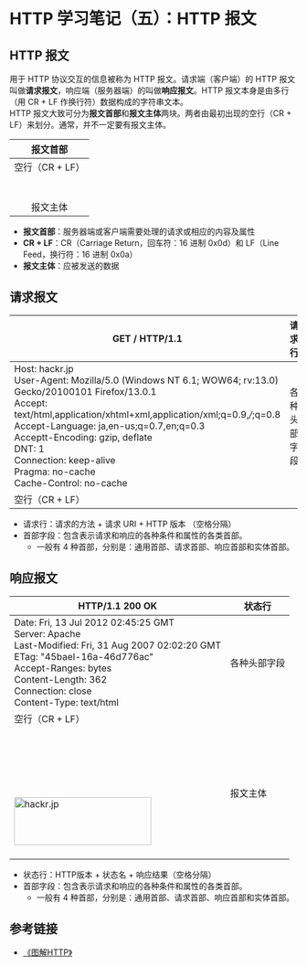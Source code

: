 # HTTP 学习笔记（五）：HTTP 报文

<a name="H3HyF"></a>
## HTTP 报文

用于 HTTP 协议交互的信息被称为 HTTP 报文。请求端（客户端）的 HTTP 报文叫做**请求报文**，响应端（服务器端）的叫做**响应报文**。HTTP 报文本身是由多行（用 CR + LF 作换行符）数据构成的字符串文本。<br />HTTP 报文大致可分为**报文首部**和**报文主体**两块。两者由最初出现的空行（CR + LF）来划分。通常，并不一定要有报文主体。

| 报文首部 |
| :---: |
| 空行（CR + LF） |
| <br /><br />报文主体 |

- **报文首部**：服务器端或客户端需要处理的请求或相应的内容及属性
- **CR + LF**：CR（Carriage Return，回车符：16 进制 0x0d）和 LF（Line Feed，换行符：16 进制 0x0a）
- **报文主体**：应被发送的数据

<a name="KPv76"></a>
## 请求报文

| GET / HTTP/1.1 | 请求行 |
| --- | --- |
| Host: hackr.jp<br />User-Agent: Mozilla/5.0 (Windows NT 6.1; WOW64; rv:13.0) Gecko/20100101 Firefox/13.0.1<br />Accept: text/html,application/xhtml+xml,application/xml;q=0.9,*/*;q=0.8<br />Accept-Language: ja,en-us;q=0.7,en;q=0.3<br />Acceptt-Encoding: gzip, deflate<br />DNT: 1<br />Connection: keep-alive<br />Pragma: no-cache<br />Cache-Control: no-cache | 各种头部字段 |
| 空行（CR + LF） |  |

- 请求行：请求的方法 + 请求 URI + HTTP 版本 （空格分隔）
- 首部字段：包含表示请求和响应的各种条件和属性的各类首部。
  - 一般有 4 种首部，分别是：通用首部、请求首部、响应首部和实体首部。

<a name="7tb1S"></a>
## 响应报文
| HTTP/1.1 200 OK | 状态行 |
| --- | --- |
| Date: Fri, 13 Jul 2012 02:45:25 GMT<br />Server: Apache<br />Last-Modified: Fri, 31 Aug 2007 02:02:20 GMT<br />ETag: "45bael-16a-46d776ac"<br />Accept-Ranges: bytes<br />Content-Length: 362<br />Connection: close<br />Content-Type: text/html | 各种头部字段 |
| 空行（CR + LF） |  |
| <html xmlns="http://www.w3.org/1999/xhtml"><br /><head><br /><meta http-equiv="Content-Type" content="text/html; charset=utf-8" /><br /><title>hackr.jp</title><br /></head><br /><body><br /><img src="hackr.gif" alt="hackr.jp" width="240" height="84" /><br /></body><br /></html> | 报文主体 |

- 状态行：HTTP版本 + 状态名 + 响应结果（空格分隔）
- 首部字段：包含表示请求和响应的各种条件和属性的各类首部。
  - 一般有 4 种首部，分别是：通用首部、请求首部、响应首部和实体首部。

<a name="fFcjb"></a>
## 参考链接

- [《图解HTTP》](https://book.douban.com/subject/25863515/)

